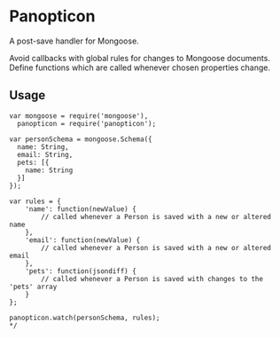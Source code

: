 Panopticon
==========

A post-save handler for Mongoose.

Avoid callbacks with global rules for changes to Mongoose documents. Define functions which are called whenever chosen properties change.

## Usage
```
var mongoose = require('mongoose'),
  panopticon = require('panopticon');

var personSchema = mongoose.Schema({
  name: String,
  email: String,
  pets: [{
    name: String
  }]
});

var rules = {
    'name': function(newValue) {
        // called whenever a Person is saved with a new or altered name
    },
    'email': function(newValue) {
        // called whenever a Person is saved with a new or altered email
    },
    'pets': function(jsondiff) {
        // called whenever a Person is saved with changes to the 'pets' array
    }
};

panopticon.watch(personSchema, rules);
*/